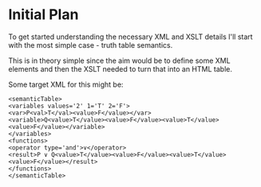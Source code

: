 # Initial Plan

To get started understanding the necessary XML and XSLT details I'll start with the most simple case - truth table semantics.

This is in theory simple since the aim would be to define some XML elements and then the XSLT needed to turn that into an HTML table.

Some target XML for this might be:

    <semanticTable>
    <variables values='2' 1='T' 2='F'>
    <var>P<val>T</val><value>F</value></var>
    <variable>Q<value>T</value><value>F</value><value>T</value><value>F</value></variable>
    </variables>
    <functions>
    <operator type='and'>∨</operator>
    <result>P ∨ Q<value>T</value><value>F</value><value>T</value><value>F</value></result>
    </functions>
    </semanticTable>
